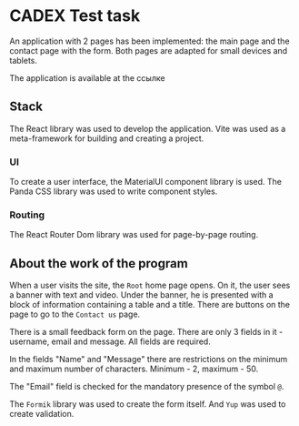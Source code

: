# CADEX Test task

An application with 2 pages has been implemented: the main page and the contact page with the form.
Both pages are adapted for small devices and tablets.

The application is available at the <link href="https://preeminent-pastelito-cc6bd7.netlify.app/">ссылке</link>

## Stack

The React library was used to develop the application. Vite was used as a meta-framework for building and creating a project.

### UI
To create a user interface, the MaterialUI component library is used. The Panda CSS library was used to write component styles.

### Routing
The React Router Dom library was used for page-by-page routing.

## About the work of the program

When a user visits the site, the `Root` home page opens. On it, the user sees a banner with text and video. Under the banner, he is presented with a block of information containing a table and a title.
There are buttons on the page to go to the `Contact us` page.

There is a small feedback form on the page. There are only 3 fields in it - username, email and message. All fields are required.

In the fields "Name" and "Message" there are restrictions on the minimum and maximum number of characters. Minimum - 2, maximum - 50.

The "Email" field is checked for the mandatory presence of the symbol `@`.

The `Formik` library was used to create the form itself. And `Yup` was used to create validation.

